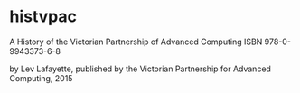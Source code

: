 # histvpac
 A History of the Victorian Partnership of Advanced Computing ISBN 978-0-9943373-6-8

by Lev Lafayette, published by the Victorian Partnership for Advanced Computing, 2015
